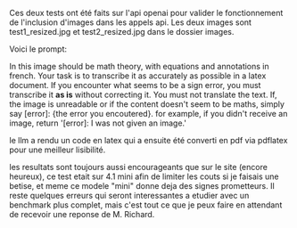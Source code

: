 Ces deux tests ont été faits sur l'api openai pour valider le fonctionnement de l'inclusion d'images dans les appels api. Les deux images sont test1_resized.jpg et test2_resized.jpg dans le dossier images.

Voici le prompt:

In this image should be math theory, with equations and annotations in french.
Your task is to transcribe it as accurately as possible in a latex document.
If you encounter what seems to be a sign error, you must transcribe it **as is** without correcting it.
You must not translate the text.
If, the image is unreadable or if the content doesn't seem to be maths, simply say [error]: {the error you encoutered}.
for example, if you didn't receive an image, return '[error]: I was not given an image.'


le llm a rendu un code en latex qui a ensuite été converti en pdf via pdflatex pour une meilleur lisibilité.

les resultats sont toujours aussi encourageants que sur le site (encore heureux), ce test etait sur 4.1 mini afin de limiter les couts si je faisais une betise, et meme ce modele "mini" donne deja des signes prometteurs. Il reste quelques erreurs 
qui seront interessantes a etudier avec un benchmark plus complet, mais c'est tout ce que je peux faire en attendant de recevoir une reponse de M. Richard.